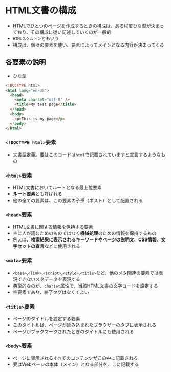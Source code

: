 # HTML文書の構成
- HTMLでひとつのページを作成するときの構成は、ある程度ひな型が決まっており、その構成に従い記述していくのが一般的
- `HTMLスケルトン`ともいう
- 構成は、個々の要素を使い、要素によってメインとなる内容が決まってくる



## 各要素の説明
- ひな型
```html
<!DOCTYPE html>
<html lang="en-US">
  <head>
    <meta charset="utf-8" />
    <title>My test page</title>
  </head>
  <body>
    <p>This is my page</p>
  </body>
</html>
```
### `<!DOCTYPE html>`要素
- 文書型定義。要はこのコードは`html`で記載されていますと宣言するようなもの

### `<html>`要素
- HTML文書においてルートとなる最上位要素
- **ルート要素**とも呼ばれる
- 他の全ての要素は、この要素の子孫（ネスト）として配置される
  
### `<head>`要素
- HTML文書に関する情報を保持する要素
- 主に人が読むためのものではなく**機械処理**のための情報を保持するもの
- 例えば、**検索結果に表示されるキーワードやページの説明文**、**CSS情報**、**文字セットの宣言**などに使用される
  
### `<mata>`要素
- `<base>`,`<link>`,`<script>`,`<style>`,`<title>`など、他のメタ関連の要素では表現できないメタデータを表現する
- 典型的なのが、`charset`属性で、当該HTML文書の文字コードを設定する
- 空要素であり、終了タグはなくてよい

### `<title>`要素
- ページのタイトルを設定する要素
- このタイトルは、ページが読み込まれたブラウザーのタブに表示される
- ページがブックマークされたときのタイトルにも使用される

### `<body>`要素
- ページに表示されるすべてのコンテンツがこの中に記載される
- 要はWebページの本体（メイン）となる部分をここに記載する